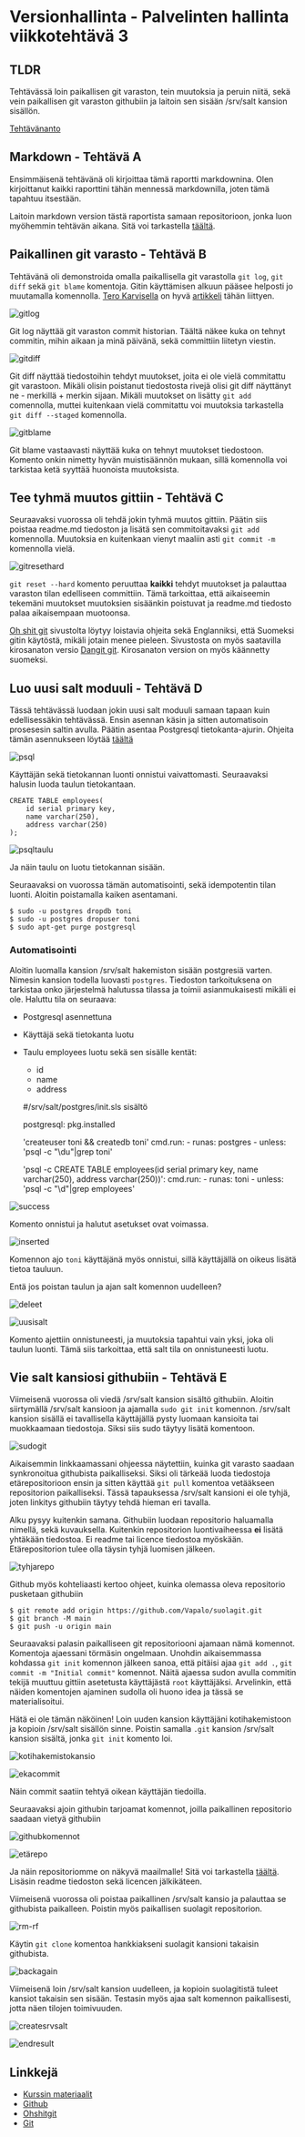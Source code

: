 # Versionhallinta - Palvelinten hallinta viikkotehtävä 3

## TLDR

Tehtävässä loin paikallisen git varaston, tein muutoksia ja peruin niitä, sekä vein paikallisen git varaston githubiin ja laitoin sen sisään /srv/salt kansion sisällön.

[Tehtävänanto](https://terokarvinen.com/2021/configuration-management-systems-palvelinten-hallinta-ict4tn022-spring-2021/#h3-versionhallinta)

## Markdown - Tehtävä A

Ensimmäisenä tehtävänä oli kirjoittaa tämä raportti markdownina. Olen kirjoittanut kaikki raporttini tähän mennessä markdownilla, joten tämä tapahtuu itsestään.

Laitoin markdown version tästä raportista samaan repositorioon, jonka luon myöhemmin tehtävän aikana. Sitä voi tarkastella [täältä](https://github.com/vapalo/suolagit).


## Paikallinen git varasto - Tehtävä B

Tehtävänä oli demonstroida omalla paikallisella git varastolla `git log`, `git diff` sekä `git blame` komentoja. Gitin käyttämisen alkuun pääsee helposti jo muutamalla komennolla.
[Tero Karvisella](http://terokarvinen.com/contact/) on hyvä [artikkeli](http://terokarvinen.com/2016/publish-your-project-with-github/) tähän liittyen.

![gitlog](../static/pictures/phvt3/1.png)

Git log näyttää git varaston commit historian. Täältä näkee kuka on tehnyt commitin, mihin aikaan ja minä päivänä, sekä committiin liitetyn viestin.

![gitdiff](../static/pictures/phvt3/2.png)

Git diff näyttää tiedostoihin tehdyt muutokset, joita ei ole vielä commitattu git varastoon. Mikäli olisin poistanut tiedostosta rivejä
olisi git diff näyttänyt ne - merkillä + merkin sijaan. Mikäli muutokset on lisätty `git add` comennolla, muttei kuitenkaan vielä commitattu voi muutoksia
tarkastella `git diff --staged` komennolla.

![gitblame](../static/pictures/phvt3/3.png)

Git blame vastaavasti näyttää kuka on tehnyt muutokset tiedostoon. Komento onkin nimetty hyvän muistisäännön mukaan, sillä komennolla voi tarkistaa
ketä syyttää huonoista muutoksista.

## Tee tyhmä muutos gittiin - Tehtävä C

Seuraavaksi vuorossa oli tehdä jokin tyhmä muutos gittiin. Päätin siis poistaa readme.md tiedoston ja lisätä sen commitoitavaksi `git add` komennolla.
Muutoksia en kuitenkaan vienyt maaliin asti `git commit -m` komennolla vielä.

![gitresethard](../static/pictures/phvt3/4.png)

`git reset --hard` komento peruuttaa **kaikki** tehdyt muutokset ja palauttaa varaston tilan edelliseen committiin. Tämä tarkoittaa, että aikaiseemin tekemäni
muutokset muutoksien sisäänkin poistuvat ja readme.md tiedosto palaa aikaisempaan muotoonsa.

[Oh shit git](https://ohshitgit.com/) sivustolta löytyy loistavia ohjeita sekä Englanniksi, että Suomeksi gitin käytöstä, mikäli jotain menee pieleen.
Sivustosta on myös saatavilla kirosanaton versio [Dangit git](https://dangitgit.com/en). Kirosanaton version on myös käännetty suomeksi.

## Luo uusi salt moduuli - Tehtävä D

Tässä tehtävässä luodaan jokin uusi salt moduuli samaan tapaan kuin edellisessäkin tehtävässä. Ensin asennan käsin ja sitten automatisoin prosesesin
saltin avulla. Päätin asentaa Postgresql tietokanta-ajurin. Ohjeita tämän asennukseen löytää [täältä](http://terokarvinen.com/2016/03/03/install-postgresql-on-ubuntu-new-user-and-database-in-3-commands/index.html?fromSearch=)

![psql](../static/pictures/phvt3/5.PNG)

Käyttäjän sekä tietokannan luonti onnistui vaivattomasti. Seuraavaksi halusin luoda taulun tietokantaan. 

	CREATE TABLE employees(
		id serial primary key,
		name varchar(250),
		address varchar(250)
	);

![psqltaulu](../static/pictures/phvt3/6.PNG)

Ja näin taulu on luotu tietokannan sisään. 

Seuraavaksi on vuorossa tämän automatisointi, sekä idempotentin tilan luonti. Aloitin poistamalla kaiken asentamani.

	$ sudo -u postgres dropdb toni
	$ sudo -u postgres dropuser toni
	$ sudo apt-get purge postgresql

### Automatisointi

Aloitin luomalla kansion /srv/salt hakemiston sisään postgresiä varten. Nimesin kansion todella luovasti `postgres`.
Tiedoston tarkoituksena on tarkistaa onko järjestelmä halutussa tilassa ja toimii asianmukaisesti mikäli ei ole. Haluttu tila on seuraava:

* Postgresql asennettuna
* Käyttäjä sekä tietokanta luotu
* Taulu employees luotu sekä sen sisälle kentät:
	* id
	* name
	* address

	#/srv/salt/postgres/init.sls sisältö

	postgresql:
	  pkg.installed

	'createuser toni && createdb toni'
	  cmd.run:
	    - runas: postgres
	    - unless: 'psql -c "\du"|grep toni'

	'psql -c CREATE TABLE employees(id serial primary key, name varchar(250), address varchar(250))':
	  cmd.run:
	    - runas: toni
	    - unless: 'psql -c "\d"|grep employees'

![success](../static/pictures/phvt3/7.PNG)

Komento onnistui ja halutut asetukset ovat voimassa.

![inserted](../static/pictures/phvt3/8.PNG)

Komennon ajo `toni` käyttäjänä myös onnistui, sillä käyttäjällä on oikeus lisätä tietoa tauluun.

Entä jos poistan taulun ja ajan salt komennon uudelleen?

![deleet](../static/pictures/phvt3/9.PNG)

![uusisalt](../static/pictures/phvt3/10.PNG)

Komento ajettiin onnistuneesti, ja muutoksia tapahtui vain yksi, joka oli taulun luonti. Tämä siis tarkoittaa, että salt tila on onnistuneesti luotu.

## Vie salt kansiosi githubiin - Tehtävä E

Viimeisenä vuorossa oli viedä /srv/salt kansion sisältö githubiin. Aloitin siirtymällä /srv/salt kansioon ja ajamalla `sudo git init` komennon. /srv/salt kansion sisällä
ei tavallisella käyttäjällä pysty luomaan kansioita tai muokkaamaan tiedostoja. Siksi siis sudo täytyy lisätä komentoon.

![sudogit](../static/pictures/phvt3/11.PNG)

Aikaisemmin linkkaamassani ohjeessa näytettiin, kuinka git varasto saadaan synkronoitua githubista paikalliseksi. Siksi oli tärkeää luoda tiedostoja etärepositorioon ensin
ja sitten käyttää `git pull` komentoa vetääkseen repositorion paikalliseksi. Tässä tapauksessa /srv/salt kansioni ei ole tyhjä, joten linkitys githubiin täytyy
tehdä hieman eri tavalla.

Alku pysyy kuitenkin samana. Githubiin luodaan repositorio haluamalla nimellä, sekä kuvauksella. Kuitenkin repositorion luontivaiheessa **ei** lisätä yhtäkään tiedostoa.
Ei readme tai licence tiedostoa myöskään. Etärepositorion tulee olla täysin tyhjä luomisen jälkeen.

![tyhjarepo](../static/pictures/phvt3/12.PNG)

Github myös kohteliaasti kertoo ohjeet, kuinka olemassa oleva repositorio pusketaan githubiin

	$ git remote add origin https://github.com/Vapalo/suolagit.git
	$ git branch -M main
	$ git push -u origin main

Seuraavaksi palasin paikalliseen git repositoriooni ajamaan nämä komennot. Komentoja ajaessani törmäsin ongelmaan. Unohdin aikaisemmassa kohdassa `git init` komennon jälkeen
sanoa, että pitäisi ajaa `git add .`, `git commit -m "Initial commit"` komennot. Näitä ajaessa sudon avulla commitin tekijä muuttuu gittiin asetetusta käyttäjästä `root`
käyttäjäksi. Arvelinkin, että näiden komentojen ajaminen sudolla oli huono idea ja tässä se materialisoitui. 

Hätä ei ole tämän näköinen! Loin uuden kansion käyttäjäni kotihakemistoon ja kopioin /srv/salt sisällön sinne. Poistin samalla `.git` kansion /srv/salt
kansion sisältä, jonka `git init` komento loi. 

![kotihakemistokansio](../static/pictures/phvt3/13.PNG)

![ekacommit](../static/pictures/phvt3/14.PNG)

Näin commit saatiin tehtyä oikean käyttäjän tiedoilla.

Seuraavaksi ajoin githubin tarjoamat komennot, joilla paikallinen repositorio saadaan vietyä githubiin

![githubkomennot](../static/pictures/phvt3/15.PNG)

![etärepo](../static/pictures/phvt3/16.PNG)

Ja näin repositoriomme on näkyvä maailmalle! Sitä voi tarkastella [täältä](https://github.com/vapalo/suolagit). Lisäsin readme tiedoston sekä licencen jälkikäteen.

Viimeisenä vuorossa oli poistaa paikallinen /srv/salt kansio ja palauttaa se githubista paikalleen. Poistin myös paikallisen suolagit repositorion.

![rm-rf](../static/pictures/phvt3/17.PNG)

Käytin `git clone` komentoa hankkiakseni suolagit kansioni takaisin githubista.

![backagain](../static/pictures/phvt3/18.PNG)

Viimeisenä loin /srv/salt kansion uudelleen, ja kopioin suolagitistä tuleet kansiot takaisin sen sisään. Testasin myös ajaa salt komennon paikallisesti, jotta näen tilojen
toimivuuden.

![createsrvsalt](../static/pictures/phvt3/19.PNG)

![endresult](../static/pictures/phvt3/20.PNG)


## Linkkejä

* [Kurssin materiaalit](https://terokarvinen.com/2021/configuration-management-systems-palvelinten-hallinta-ict4tn022-spring-2021/)
* [Github](https://github.com)
* [Ohshitgit](https://ohshitgit.com/)
* [Git](https://git-scm.com/)
